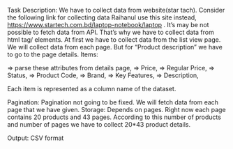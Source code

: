 Task Description:
We have to collect data from website(star tach). Consider the following link for collecting data Raihanul use this site instead, https://www.startech.com.bd/laptop-notebook/laptop . It’s may be not possible to fetch data from API. That’s why we have to collect data from html tag/ elements. At first we have to collect data from the list view page. We will collect data from each page. But for “Product description” we have to go to the page details. 
Items:


=> parse these attributes from details page,
=> Price,
=> Regular Price,
=> Status,
=> Product Code,
=> Brand,
=> Key Features,
=> Description,


 Each item is represented as a column name of the dataset.

Pagination: Pagination not going to be fixed. We will fetch data from each page that we have given.
Storage: Depends on pages. Right now each page contains 20 products and 43 pages. According to this number of products and number of pages we have to collect 20*43 product details. 


Output: CSV format

 


